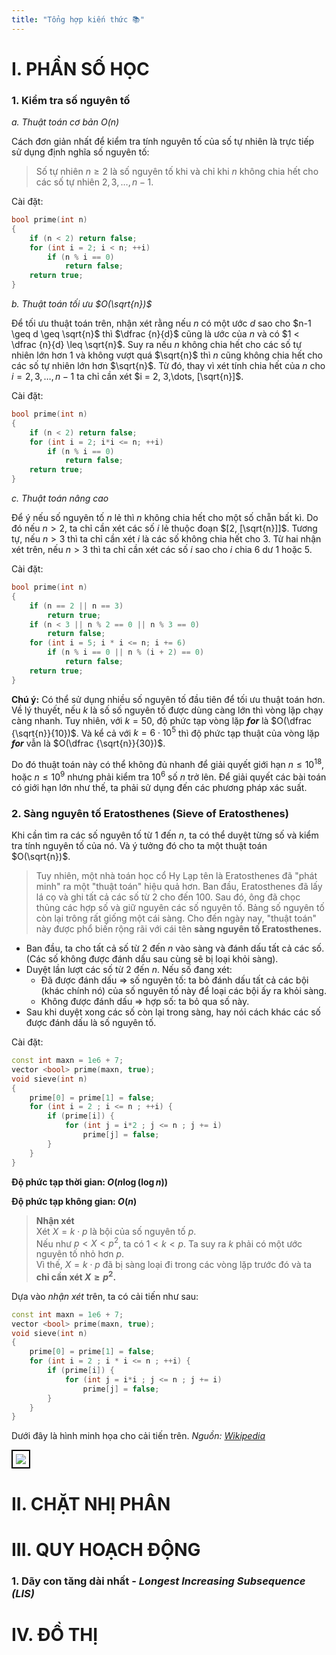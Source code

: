 ```yaml
---
title: "Tổng hợp kiến thức 📚"
---
```


<script defer src="https://cdn.jsdelivr.net/npm/katex@0.15.3/dist/katex.min.js"></script>
<link rel="stylesheet" href="https://cdn.jsdelivr.net/npm/katex@0.15.3/dist/katex.min.css">
<script defer src="https://cdn.jsdelivr.net/npm/katex@0.15.3/dist/contrib/auto-render.min.js"
  onload="renderMathInElement(document.body, {
	  delimiters: [
		  {left: '$$', right: '$$', display: true},
		  {left: '$', right: '$', display: false}
	  ],
	  ignoredTags: ['script', 'noscript', 'style', 'textarea', 'pre']
  });">
</script>

# **I. PHẦN SỐ HỌC**

### **1. Kiểm tra số nguyên tố**

*a. Thuật toán cơ bản $O(n)$*

Cách đơn giản nhất để kiểm tra tính nguyên tố của số tự nhiên là trực tiếp sử dụng định nghĩa số nguyên tố:
> Số tự nhiên $n \geq 2$ là số nguyên tố khi và chỉ khi $n$ không chia hết cho các số tự nhiên $2, 3,\dots, n-1$.

Cài đặt:
```cpp
bool prime(int n)
{
	if (n < 2) return false;
	for (int i = 2; i < n; ++i)
		if (n % i == 0)
			return false;
	return true;
}
```
*b. Thuật toán tối ưu $O(\sqrt{n})$*

Để tối ưu thuật toán trên, nhận xét rằng nếu $n$ có một ước $d$ sao cho $n-1 \geq d \geq \sqrt{n}$ thì $\dfrac {n}{d}$ cũng là ước của $n$ và có $1 < \dfrac {n}{d} \leq \sqrt{n}$. Suy ra nếu $n$ không chia hết cho các số tự nhiên lớn hơn $1$ và không vượt quá $\sqrt{n}$ thì $n$ cũng không chia hết cho các số tự nhiên lớn hơn $\sqrt{n}$. Từ đó, thay vì xét tính chia hết của $n$ cho $i = 2, 3,\dots, n-1$ ta chỉ cần xét $i = 2, 3,\dots, [\sqrt{n}]$.

Cài đặt:
```cpp
bool prime(int n)
{
	if (n < 2) return false;
	for (int i = 2; i*i <= n; ++i)
		if (n % i == 0)
			return false;
	return true;
}
```
*c. Thuật toán nâng cao*

Để ý nếu số nguyên tố $n$ lẻ thì $n$ không chia hết cho một số chẵn bất kì. Do đó nếu $n > 2$, ta chỉ cần xét các số $i$ lẻ thuộc đoạn $[2, [\sqrt{n}]]$. Tương tự, nếu $n > 3$ thì ta chỉ cần xét $i$ là các số không chia hết cho $3$. Từ hai nhận xét trên, nếu $n > 3$ thì ta chỉ cần xét các số $i$ sao cho $i$ chia $6$ dư $1$ hoặc $5$.

Cài đặt:
```cpp
bool prime(int n)
{
	if (n == 2 || n == 3)
		return true;
	if (n < 3 || n % 2 == 0 || n % 3 == 0)
		return false;
	for (int i = 5; i * i <= n; i += 6)
		if (n % i == 0 || n % (i + 2) == 0)
			return false;
	return true;
}
```
**Chú ý:** Có thể sử dụng nhiều số nguyên tố đầu tiên để tối ưu thuật toán hơn. Về lý thuyết, nếu $k$ là số số nguyên tố được dùng càng lớn thì vòng lặp chạy càng nhanh. Tuy nhiên, với $k = 50$, độ phức tạp vòng lặp ***for***  là $O(\dfrac {\sqrt{n}}{10})$. Và kể cả với $k = 6 \cdot 10^5$ thì độ phức tạp thuật của vòng lặp ***for***  vẫn là $O(\dfrac {\sqrt{n}}{30})$.

Do đó thuật toán này có thể không đủ nhanh để giải quyết giới hạn $n \leq 10^{18}$, hoặc $n \leq 10^9$ nhưng phải kiểm tra $10^6$ số $n$ trở lên. Để giải quyết các bài toán có giới hạn lớn như thế, ta phải sử dụng đến các phương pháp xác suất.

### **2. Sàng nguyên tố Eratosthenes (Sieve of Eratosthenes)**

Khi cần tìm ra các số nguyên tố từ $1$ đến $n$, ta có thể duyệt từng số và kiểm tra tính nguyên tố của nó. Và ý tưởng đó cho ta một thuật toán $O(\sqrt{n})$.

> Tuy nhiên, một nhà toán học cổ Hy Lạp tên là Eratosthenes đã "phát minh" ra một "thuật toán" hiệu quả hơn. Ban đầu, Eratosthenes đã lấy lá cọ và ghi tất cả các số từ $2$ cho đến $100$. Sau đó, ông đã chọc thủng các hợp số và giữ nguyên các số nguyên tố. Bảng số nguyên tố còn lại trông rất giống một cái sàng. Cho đến ngày nay, "thuật toán" này được phổ biến rộng rãi với cái tên **sàng nguyên tố Eratosthenes.**

- Ban đầu, ta cho tất cả số từ $2$ đến $n$ vào sàng và đánh dấu tất cả các số. (Các số không được đánh dấu sau cùng sẽ bị loại khỏi sàng).
- Duyệt lần lượt các số từ $2$ đến $n$. Nếu số đang xét:
  - Đã được đánh dấu $\Rightarrow$ số nguyên tố: ta bỏ đánh dấu tất cả các bội (khác chính nó) của số nguyên tố này để loại các bội ấy ra khỏi sàng.
  - Không được đánh dấu $\Rightarrow$ hợp số: ta bỏ qua số này.
- Sau khi duyệt xong các số còn lại trong sàng, hay nói cách khác các số được đánh dấu là số nguyên tố.

Cài đặt:
```cpp
const int maxn = 1e6 + 7;
vector <bool> prime(maxn, true);
void sieve(int n)
{
	prime[0] = prime[1] = false;
	for (int i = 2 ; i <= n ; ++i) {
		if (prime[i]) {
			for (int j = i*2 ; j <= n ; j += i)
				prime[j] = false;
		}
	}
}
```
**Độ phức tạp thời gian: $O(n \log(\log n))$**

**Độ phức tạp không gian: $O(n)$**

> **Nhận xét**  
> Xét $X = k \cdot p$ là bội của số nguyên tố $p$.  
> Nếu như $p < X < p^2$, ta có $1 < k < p$. Ta suy ra $k$ phải có một ước nguyên tố nhỏ hơn $p$.  
> Vì thế, $X = k \cdot p$ đã bị sàng loại đi trong các vòng lặp trước đó và ta **chỉ cần xét $X \geq p^2$.**

Dựa vào *nhận xét* trên, ta có cải tiến như sau:
```cpp
const int maxn = 1e6 + 7;
vector <bool> prime(maxn, true);
void sieve(int n)
{
	prime[0] = prime[1] = false;
	for (int i = 2 ; i * i <= n ; ++i) {
		if (prime[i]) {
			for (int j = i*i ; j <= n ; j += i)
				prime[j] = false;
		}
	}
}
```
Dưới đây là hình minh họa cho cải tiến trên. *Nguồn: [Wikipedia](https://vi.wikipedia.org/wiki/S%C3%A0ng_Eratosthenes)*

<div style="border: 2px solid black; display: inline-block; padding: 5px;">
  <img src="https://upload.wikimedia.org/wikipedia/commons/b/b8/Animation_Sieb_des_Eratosthenes_%28vi%29.gif">
</div>

# **II. CHẶT NHỊ PHÂN**

# **III. QUY HOẠCH ĐỘNG**

### **1. Dãy con tăng dài nhất - *Longest Increasing Subsequence (LIS)***


# **IV. ĐỒ THỊ**
